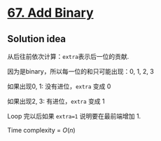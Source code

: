 # [67. Add Binary](https://leetcode.com/problems/add-binary/)

## Solution idea

从后往前依次计算：`extra`表示后一位的贡献.

因为是binary，所以每一位的和只可能出现：0, 1, 2, 3

如果出现0, 1: 没有进位，`extra` 变成 0

如果出现2, 3: 有进位，`extra` 变成 1

Loop 完以后如果 `extra=1` 说明要在最前端增加 1.

Time complexity = $O(n)$